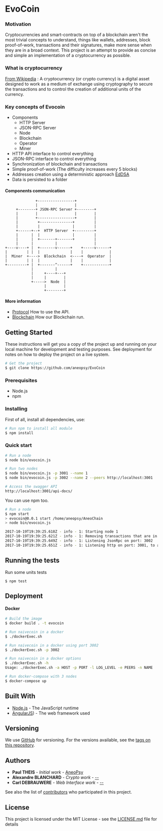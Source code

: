 # EvoCoin

### Motivation
Cryptocurrencies and smart-contracts on top of a blockchain aren't the most trivial concepts to understand, things like wallets, addresses, block proof-of-work, transactions and their signatures, make more sense when they are in a broad context. This project is an attempt to provide as concise and simple an implementation of a cryptocurrency as possible.

### What is cryptocurrency
[From Wikipedia](https://en.wikipedia.org/wiki/Cryptocurrency) : A cryptocurrency (or crypto currency) is a digital asset designed to work as a medium of exchange using cryptography to secure the transactions and to control the creation of additional units of the currency.

### Key concepts of Evocoin
* Components
    * HTTP Server
    * JSON-RPC Server
    * Node
    * Blockchain
    * Operator
    * Miner
* HTTP API interface to control everything
* JSON-RPC interface to control everything
* Synchronization of blockchain and transactions
* Simple proof-of-work (The difficulty increases every 5 blocks)
* Addresses creation using a deterministic approach [EdDSA](https://en.wikipedia.org/wiki/EdDSA)
* Data is persisted to a folder

#### Components communication

```
              +-----------------+
              |                 |
     +--------+ JSON-RPC Server +--------+
     |        |                 |        |
     |        +-----------------+        |
     |         +---------------+         |
     |         |               |         |
     +------+--+  HTTP Server  +---------+
     |      |  |               |         |
     |      |  +-------+-------+         |
     |      |          |                 |
+----v----+ |  +-------v------+    +-----v------+
|         | |  |              |    |            |
|  Miner  +---->  Blockchain  <----+  Operator  |
|         | |  |              |    |            |
+---------+ |  +-------^------+    +------------+
            |          |
            |     +----+---+
            |     |        |
            +----->  Node  |
                  |        |
                  +--------+
```
#### More information
* [Protocol](PROTOCOL.md) How to use the API.
* [Blockchain](BLOCKCHAIN.md) How our Blockchain run.

## Getting Started

These instructions will get you a copy of the project up and running on your local machine for development and testing purposes. See deployment for notes on how to deploy the project on a live system.

``` sh
# Get the project
$ git clone https://github.com/aneopsy/EvoCoin
```

### Prerequisites

* Node.js
* npm

### Installing

First of all, install all dependencies, use:

``` sh
# Run npm to install all module
$ npm install
```

### Quick start

```sh
# Run a node
$ node bin/evocoin.js

# Run two nodes
$ node bin/evocoin.js -p 3001 --name 1
$ node bin/evocoin.js -p 3002 --name 2 --peers http://localhost:3001

# Access the swagger API
http://localhost:3001/api-docs/
```

You can use npm too.
```sh
# Run a node
$ npm start
> evocoin@0.0.1 start /home/aneopsy/AneoChain
> node bin/evocoin.js

2017-10-19T19:39:25.618Z - info - 1: Starting node 1
2017-10-19T19:39:25.621Z - info - 1: Removing transactions that are in the blockchain
2017-10-19T19:39:25.649Z - info - 1: Listening JsonRpc on port: 3002
2017-10-19T19:39:25.651Z - info - 1: Listening http on port: 3001, to access the API documentation go to http://localhost:3001/api-docs/
```

## Running the tests

Run some units tests
```
$ npm test
```
## Deployment
#### Docker

```sh
# Build the image
$ docker build . -t evocoin

# Run naivecoin in a docker
$ ./dockerExec.sh

# Run naivecoin in a docker using port 3002
$ ./dockerExec.sh -p 3002

# Run naivecoin in a docker options
$ ./dockerExec.sh -h
Usage: ./dockerExec.sh -a HOST -p PORT -l LOG_LEVEL -e PEERS -n NAME

# Run docker-compose with 3 nodes
$ docker-compose up
```

## Built With

* [Node.js](https://nodejs.org) - The JavaScript runtime
* [AngularJS](https://angularjs.org/)) - The web framework used

## Versioning

We use [GitHub](http://https://github.com) for versioning. For the versions available, see the [tags on this repository](https://github.com/aneopsy/EvoCoin).

## Authors

* **Paul THEIS** - *Initial work* - [AneoPsy](https://github.com/aneopsy)
* **Alexandre BLANCHARD** - *Crypto work* - [--](https://github.com/aneopsy)
* **Carl DEBRAUWERE** - *Web Interface work* - [--](https://github.com/aneopsy)

See also the list of [contributors](https://github.com/aneopsy/EvoCoin/contributors) who participated in this project.

## License

This project is licensed under the MIT License - see the [LICENSE.md](LICENSE.md) file for details
